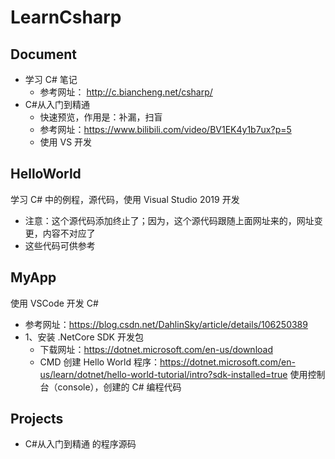 # LearnCsharp

## Document

- 学习 C# 笔记
  - 参考网址： http://c.biancheng.net/csharp/
- C#从入门到精通
  - 快速预览，作用是：补漏，扫盲
  - 参考网址：https://www.bilibili.com/video/BV1EK4y1b7ux?p=5
  - 使用 VS 开发

## HelloWorld

学习 C# 中的例程，源代码，使用 Visual Studio 2019 开发

- 注意：这个源代码添加终止了；因为，这个源代码跟随上面网址来的，网址变更，内容不对应了
- 这些代码可供参考

## MyApp

使用 VSCode 开发 C#

- 参考网址：https://blog.csdn.net/DahlinSky/article/details/106250389
- 1、安装 .NetCore SDK 开发包
  - 下载网址：https://dotnet.microsoft.com/en-us/download
  - CMD 创建 Hello World 程序：https://dotnet.microsoft.com/en-us/learn/dotnet/hello-world-tutorial/intro?sdk-installed=true
使用控制台（console），创建的 C# 编程代码

## Projects

- C#从入门到精通 的程序源码
